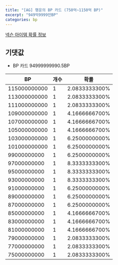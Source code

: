 ```yaml
---
title: "[AG] 행운의 BP 카드 (750억~1150억 BP)"
excerpt: "949억9999만BP"
categories: bp
---
```

[넥슨 아이템 확률 정보](http://iteminfo.nexon.com/probability/fo4?sn=7307)

## 기댓값
  - BP 카드 94999999990.5BP

|BP|개수|확률|
|---|---|---|
|115000000000|1|2.0833333300%|
|113000000000|1|2.0833333300%|
|111000000000|1|2.0833333300%|
|109000000000|1|4.1666666700%|
|107000000000|1|4.1666666700%|
|105000000000|1|4.1666666700%|
|103000000000|1|6.2500000000%|
|101000000000|1|6.2500000000%|
|99000000000|1|6.2500000000%|
|97000000000|1|8.3333333300%|
|95000000000|1|8.3333333300%|
|93000000000|1|8.3333333300%|
|91000000000|1|6.2500000000%|
|89000000000|1|6.2500000000%|
|87000000000|1|6.2500000000%|
|85000000000|1|4.1666666700%|
|83000000000|1|4.1666666700%|
|81000000000|1|4.1666666700%|
|79000000000|1|2.0833333300%|
|77000000000|1|2.0833333300%|
|75000000000|1|2.0833333300%|
